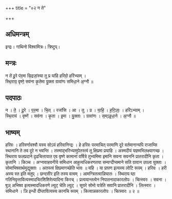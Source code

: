 +++
title = "०२ न ते"

+++
## अधिमन्त्रम्
इन्द्रः। गाथिनो विश्वामित्रः। त्रिष्टुप्।

## मन्त्रः
न ते॑ दू॒रे प॑र॒मा चि॒द्रजां॒स्या तु प्र या॑हि हरिवो॒ हरि॑भ्याम् ।  
स्थि॒राय॒ वृष्णे॒ सव॑ना कृ॒तेमा यु॒क्ता ग्रावा॑णः समिधा॒ने अ॒ग्नौ ॥

## पदपाठः
न । ते॒ । दू॒रे । प॒र॒मा । चि॒त् । रजां॑सि । आ । तु । प्र । या॒हि॒ । ह॒रि॒ऽवः॒ । हरि॑ऽभ्याम् ।  
स्थि॒राय॑ । वृष्णे॑ । सव॑ना । कृ॒ता । इ॒मा । यु॒क्ताः । ग्रावा॑णः । स॒म्ऽइ॒धा॒ने । अ॒ग्नौ ॥

## भाष्यम्
हरिवः । हरिवर्णावश्वौ यस्य सोऽयं हरिवानिन्द्रः । हे हरिवः परमाचित् परमाणि दूरे वर्तमानान्यपि राजाम्सि स्थानानि ते तव दूरे न भवन्ति । तस्माद्भरिभ्यामुपेतस्त्वं तु क्षिप्रमा प्रयाहि । अस्मदीयं यज्ञमभिलक्ष्यागच्छ । स्थिराय फलप्रदाने दृढचित्तायात एव वृष्णे कामानां वर्षित्रे तुभ्यमिमा इमानि सवना सवननि प्रातरादीनि कृता । कृतानि । किञ्च । अग्नावाहवनीये समिधान आहुत्यधिकरणतया सम्यग्दीप्यमाने सति ग्रावान उपला युक्ताः । सोमाभिषवार्थमुद्युक्ताः । अतस्त्वं क्षिप्रमागच्छेति भावः ॥ यहि । या प्रापण इत्यस्य लोटि रूपम् । हरिवः । हरी अस्य स्त इति मतुप् । छन्दसीर इति तस्य वत्वम् । आमन्त्रितत्वान्निघातः । स्थिराय ष्ठा गतिनिवृत्तावित्यस्मादचिरशिशिरेत्यादिना किरच् । प्रत्ययान्तत्वेन निपातनादाकारलोपः । चित्स्वरः । सवना । षुञ् अभिषव इत्यस्मादधिकरणे ल्युट् चेति ल्युट् । सूयरे सोमो यत्रेति सवानि प्रातरादीनि । लित्स्वरः । समिधाने । ञि इन्धी दीप्तावित्यस्य कानचि रूपम् । कित्वान्नकारलोपः । चित्स्वरः ॥ २ ॥